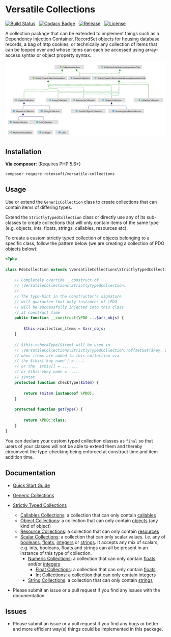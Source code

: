 # Versatile Collections
[![Build Status](https://img.shields.io/travis/rotexsoft/versatile-collections/master.png?style=flat-square)](https://travis-ci.org/rotexsoft/versatile-collections) &nbsp; 
[![Codacy Badge](https://api.codacy.com/project/badge/Grade/39472c4a7ad5402aaf19a38e72ed651c)](https://www.codacy.com/app/rotexdegba/versatile-collections?utm_source=github.com&amp;utm_medium=referral&amp;utm_content=rotexsoft/versatile-collections&amp;utm_campaign=Badge_Grade) &nbsp; 
[![Release](https://img.shields.io/github/release/rotexsoft/versatile-collections.png?style=flat-square)](https://github.com/rotexsoft/versatile-collections/releases/latest) &nbsp; 
[![License](https://img.shields.io/badge/license-BSD-brightgreen.png?style=flat-square)](https://github.com/rotexsoft/versatile-collections/blob/master/LICENSE) &nbsp; 

A collection package that can be extended to implement things such as a Dependency Injection Container,
RecordSet objects for housing database records, a bag of http cookies, or technically any collection of
items that can be looped over and whose items can each be accessed using array-access syntax or object
property syntax.

![Collection Classes](https://raw.githubusercontent.com/rotexsoft/versatile-collections/master/versatile-collections.png)

## Installation 

**Via composer:** (Requires PHP 5.6+)


    composer require rotexsoft/versatile-collections


## Usage 

Use or extend the `GenericCollection` class to create collections that can contain items of differing types.

Extend the `StrictlyTypedCollection` class or directly use any of its sub-classes to create collections 
that will only contain items of the same type (e.g. objects, ints, floats, strings, callables, resources etc).

To create a custom strictly typed collection of objects belonging to a specific class, follow the pattern below 
(we are creating a collection of PDO objects below):

```php
<?php 

class PdoCollection extends \VersatileCollections\StrictlyTypedCollection {

    // Completely override __construct of
    // \VersatileCollections\StrictlyTypedCollection.
    //
    // The type-hint in the constructor's signature
    // will guarantee that only instances of \PDO
    // will be successfully injected into this class
    // at construct time
    public function __construct(\PDO ...$arr_objs) {
                
        $this->collection_items = $arr_objs;
    }

    // $this->checkType($item) will be used in 
    // \VersatileCollections\StrictlyTypedCollection::offsetSet($key, $val)
    // when items are added to this collection via
    // the $this['key_name'] = ....
    // or the  $this[] = .......
    // or $this->key_name = .....
    // syntax
    protected function checkType($item) {
        
        return ($item instanceof \PDO);
    }
    
    protected function getType() {
        
        return \PDO::class;
    }
}
```

You can declare your custom typed collection classes as `final` so that users of your 
classes will not be able to extend them and thereby circumvent the type-checking 
being enforced at construct time and item addition time.


## Documentation

* [Quick Start Guide](docs/QUICKSTART.md)
* [Generic Collections](docs/GenericCollections.md)
* [Strictly Typed Collections](docs/StrictlyTypedCollections.md)
    * [Callables Collections](docs/CallablesCollections.md): a collection that can only contain [callables](http://php.net/manual/en/language.types.callable.php)
    * [Object Collections](docs/ObjectCollections.md): a collection that can only contain [objects](http://php.net/manual/en/language.types.object.php) (any kind of object)
    * [Resource Collections](docs/ResourceCollections.md): a collection that can only contain [resources](http://php.net/manual/en/language.types.resource.php)
    * [Scalar Collections](docs/ScalarCollections.md): a collection that can only scalar values. I.e. any of [booleans](http://php.net/manual/en/language.types.boolean.php), [floats](http://php.net/manual/en/language.types.float.php), [integers](http://php.net/manual/en/language.types.integer.php) or [strings](http://php.net/manual/en/language.types.string.php). It accepts any mix of scalars, e.g. ints, booleans, floats and strings can all be present in an instance of this type of collection.
        * [Numeric Collections](docs/NumericCollections.md): a collection that can only contain [floats](http://php.net/manual/en/language.types.float.php) and/or [integers](http://php.net/manual/en/language.types.integer.php)
            * [Float Collections](docs/FloatCollections.md): a collection that can only contain [floats](http://php.net/manual/en/language.types.float.php)
            * [Int Collections](docs/IntCollections.md): a collection that can only contain [integers](http://php.net/manual/en/language.types.integer.php)
        * [String Collections](docs/StringCollections.md): a collection that can only contain [strings](http://php.net/manual/en/language.types.string.php)

* Please submit an issue or a pull request if you find any issues with the documentation.

## Issues

* Please submit an issue or a pull request if you find any bugs or better and 
more efficient way(s) things could be implemented in this package.
